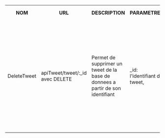 <table>
    <tr>
        <th>NOM</th>
        <th>URL</th>
        <th>DESCRIPTION</th>
        <th>PARAMETRES</th>
        <th>FORMAT SORTIE</th>
        <th>EXEMPLE SORTIE</th>
        <th>ERREURS POSSIBLES</th>
        <th>AVANCEMENT</th>
        <th>CLASSES / FICHIERS .js</th>
        <th>INFOS SUPPLEMENTAIRES</th>
    </tr>
    <tr>        
        <td>DeleteTweet</td>
        <td>apiTweet/tweet/:_id avec DELETE</td>
        <td>
            Permet de supprimer un tweet de la base de donnees a partir de son identifiant
        </td>
        <td>
            _id: l'identifiant du tweet,<br>
        </td>
        <td>
            Succes: HTTP 200: Ok<br>
            {<br>
                "delete tweet ${_id}"
            }<br><br>
            Erreur: <br>
            {<br>
                "status": ${HTTP number},<br>
                "message": ${corresponding message}<br>
            }<br>
        </td>
        <td>
            Succes: HTTP 200: Ok<br>
            {<br>
                ...
            }<br><br>
            Erreur: HTTP 500: Internal Server Error<br>
            {<br>
                "status": 500,<br>
                "message": "Internal error"<br>
            }<br>
        </td>
        <td>
            Erreur interne -> 500<br>
        </td>
        <td>Fini</td>
        <td>
            apiTweet.js (in src/api/),<br>
            tweets.js (in src/entities/),<br>
            testNewTweet.js (in tests/),<br>
            testDeleteTweets.js (in tests/)
        </td>
        <td>...</td>
    </tr>
</table>